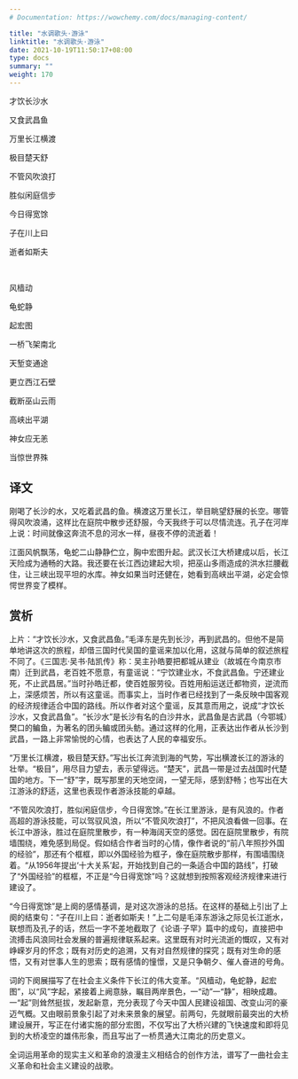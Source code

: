 ```yaml
---
# Documentation: https://wowchemy.com/docs/managing-content/

title: "水调歌头·游泳"
linktitle: "水调歌头·游泳"
date: 2021-10-19T11:50:17+08:00
type: docs
summary: ""
weight: 170
---
```


<!--more-->

<div class="poetry">

才饮长沙水

又食武昌鱼

万里长江横渡

极目楚天舒

不管风吹浪打

胜似闲庭信步

今日得宽馀

子在川上曰

逝者如斯夫

<br>

风樯动

龟蛇静

起宏图

一桥飞架南北

天堑变通途

更立西江石壁

截断巫山云雨

高峡出平湖

神女应无恙

当惊世界殊

</div>

## 译文

刚喝了长沙的水，又吃着武昌的鱼。横渡这万里长江，举目眺望舒展的长空。哪管得风吹浪涌，这样比在庭院中散步还舒服，今天我终于可以尽情流连。孔子在河岸上说：时间就像这奔流不息的河水一样，昼夜不停的流逝着！

江面风帆飘荡，龟蛇二山静静伫立，胸中宏图升起。武汉长江大桥建成以后，长江天险成为通畅的大路。我还要在长江西边建起大坝，把巫山多雨造成的洪水拦腰截住，让三峡出现平坦的水库。神女如果当时还健在，她看到高峡出平湖，必定会惊愕世界变了模样。

## 赏析

上片：“才饮长沙水，又食武昌鱼。”毛泽东是先到长沙，再到武昌的。但他不是简单地讲这次的旅程，却借三国时代吴国的童谣来加以化用，这就与简单的叙述旅程不同了。《三国志·吴书·陆凯传》称：吴主孙皓要把都城从建业（故城在今南京市南）迁到武昌，老百姓不愿意，有童谣说：“宁饮建业水，不食武昌鱼。宁还建业死，不止武昌居。”当时孙皓迁都，使百姓服劳役。百姓用船运送迁都物资，逆流而上，深感烦苦，所以有这童谣。而事实上，当时作者已经找到了一条反映中国客观的经济规律适合中国的路线。所以作者对这个童谣，反其意而用之，说成“才饮长沙水，又食武昌鱼”。“长沙水”是长沙有名的白沙井水，武昌鱼是古武昌（今鄂城）樊口的鳊鱼，为著名的团头鳊或团头鲂。通过这样的化用，正表达出作者从长沙到武昌，一路上非常愉悦的心情，也表达了人民的幸福安乐。

“万里长江横渡，极目楚天舒。”写出长江奔流到海的气势，写出横渡长江的游泳的壮举。“极目”，用尽目力望去，表示望得远。“楚天”，武昌一带是过去战国时代楚国的地方。下一“舒”字，既写那里的天地空阔，一望无际，感到舒畅；也写出在大江游泳的舒适，这里也表现作者游泳技能的卓越。

“不管风吹浪打，胜似闲庭信步，今日得宽馀。”在长江里游泳，是有风浪的。作者高超的游泳技能，可以驾驭风浪，所以“不管风吹浪打”，不把风浪看做一回事。在长江中游泳，胜过在庭院里散步，有一种海阔天空的感觉。因在庭院里散步，有院墙围绕，难免感到局促。假如结合作者当时的心情，像作者说的“前八年照抄外国的经验”，那还有个框框，即以外国经验为框子，像在庭院散步那样，有围墙围绕着。“从1956年提出‘十大关系’起，开始找到自己的一条适合中国的路线”，打破了“外国经验”的框框，不正是“今日得宽馀”吗？这就想到按照客观经济规律来进行建设了。

“今日得宽馀”是上阕的感情基调，是对这次游泳的总括。在这样的基础上引出了上阕的结束句：“子在川上曰：逝者如斯夫！”上二句是毛泽东游泳之际见长江逝水，联想而及孔子的话，然后一字不差地截取了《论语·子罕》篇中的成句，直接把中流搏击风浪同社会发展的普遍规律联系起来。这里既有对时光流逝的慨叹，又有对峥嵘岁月的怀念；既有对历史的追溯，又有对自然规律的探究；既有对生命的感悟，又有对世事人生的思索；既有感情的憧憬，又是只争朝夕、催人奋进的号角。

词的下阕展描写了在社会主义条件下长江的伟大变革。“风樯动，龟蛇静，起宏图”，以“风”字起，紧接着上阙意脉，瞩目两岸景色，一“动”一“静”，相映成趣。一“起”则耸然挺拔，发起新意，充分表现了今天中国人民建设祖国、改变山河的豪迈气概。又由眼前景象引起了对未来景象的展望。前两句，先就眼前最突出的大桥建设展开，写正在付诸实施的部分宏图，不仅写出了大桥兴建的飞快速度和即将见到的大桥凌空的雄伟形象，而且写出了一桥贯通大江南北的历史意义。

全词运用革命的现实主义和革命的浪漫主义相结合的创作方法，谱写了一曲社会主义革命和社会主义建设的战歌。